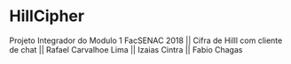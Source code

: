 # HillCipher
Projeto Integrador do Modulo 1 FacSENAC 2018 || Cifra de Hilll com cliente de chat || Rafael Carvalhoe Lima || Izaias Cintra || Fabio Chagas
